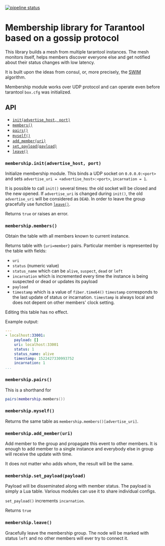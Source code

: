[![pipeline status](https://gitlab.com/tarantool/ib-core/membership/badges/master/pipeline.svg)](https://gitlab.com/tarantool/ib-core/membership/commits/master)

# Membership library for Tarantool based on a gossip protocol

This library builds a mesh from multiple tarantool instances. The
mesh monitors itself, helps members discover everyone else and get
notified about their status changes with low latency.

It is built upon the ideas from consul, or, more precisely,
the [SWIM](docs/swim-paper.pdf) algorithm.

Membership module works over UDP protocol and can operate
even before tarantool `box.cfg` was initialized.

## API

- [`init(advertise_host, port)`](#membershipinitadvertise_host-port)
- [`members()`](#membershipmembers)
- [`pairs()`](#membershippairs)
- [`myself()`](#membershipmyself)
- [`add_member(uri)`](#membershipadd_memberuri)
- [`set_payload(payload)`](#membershipset_payloadpayload)
- [`leave()`](#membershipleave)

### `membership.init(advertise_host, port)`

Initialize membership module.
This binds a UDP socket on `0.0.0.0:<port>` and
sets `advertise_uri = <advertise_host>:<port>`,
`incarnation = 1`.

It is possible to call `init()` several times:
the old socket will be closed and the new opened.
If `advertise_uri` is changed during `init()`, the old `advertise_uri` will be considered as `DEAD`.
In order to leave the group gracefully use function [`leave()`](#membershipleave).

Returns `true` or raises an error.

### `membership.members()`

Obtain the table with all members known to current instance.

Returns table with `{uri=member}` pairs.
Particular member is represented by the table with fields:
* `uri`
* `status` (numeric value)
* `status_name` which can be `alive`, `suspect`, `dead` or `left`
* `incarnation` which is incremented every time the instance is being suspected or dead or updates its payload
* `payload`
* `timestamp` which is a value of `fiber.time64()`
`timestamp` corresponds to the last update of status or incarnation.
`timestamp` is always local and does not depent on other members' clock setting.

Editing this table has no effect.

Example output:

```yaml
---
- localhost:33001:
    payload: []
    uri: localhost:33001
    status: 1
    status_name: alive
    timestamp: 1522427330993752
    incarnation: 1
...
```

### `membership.pairs()`

This is a shorthand for

```lua
pairs(membership.members())
```

### `membership.myself()`

Returns the same table as `membership.members()[advertise_uri]`.

### `membership.add_member(uri)`

Add member to the group and propagate this event to other members.
It is enough to add member to a single instance and everybody else in group will receive the update with time.

It does not matter who adds whom, the result will be the same.

### `membership.set_payload(payload)`

Payload will be disseminated along with member status.
The payload is simply a Lua table.
Various modules can use it to share individual configs.

`set_payload()` increments `incarnation`.

Returns `true`


### `membership.leave()`

Gracefully leave the membership group.
The node will be marked with status `left` and no other members will ever try to connect it.

